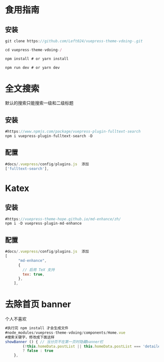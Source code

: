 # 食用指南

## 安装

```js
git clone https://github.com/Left024/vuepress-theme-vdoing-.git

cd vuepress-theme-vdoing-/

npm install # or yarn install

npm run dev # or yarn dev
```

# 全文搜索

默认的搜索只能搜索一级和二级标题

## 安装

```js
#https://www.npmjs.com/package/vuepress-plugin-fulltext-search
npm i vuepress-plugin-fulltext-search -D
```

## 配置

```js
#docs/.vuepress/config/plugins.js  添加
['fulltext-search'],
```

# Katex

## 安装

```js
#https://vuepress-theme-hope.github.io/md-enhance/zh/
npm i -D vuepress-plugin-md-enhance
```

## 配置

```js
#docs/.vuepress/config/plugins.js  添加
[
      "md-enhance",
      {
        // 启用 TeX 支持
        tex: true,
      },
    ],
```



# 去除首页 banner

个人不喜欢

```js
#执行完 npm install 才会生成文件
#node_modules/vuepress-theme-vdoing/components/Home.vue
#搜索关键字，修改成下面这样
showBanner () { // 当分页不在第一页时隐藏banner栏
        (!this.homeData.postList || this.homeData.postList === 'detailed')
        ? false : true
    },
```

